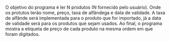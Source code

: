O objetivo do programa é ler N produtos (N fornecido pelo usuário). Onde os protutos terão nome, preço, taxa de alfândega e data de validade.
A taxa de alfânde será implementada para o produto que for importado, já a data de validade será para os produtos que sejam usados. Ao final,
o programa mostra a etiqueta de preço de cada produto na mesma ordem em que foram digitados.


